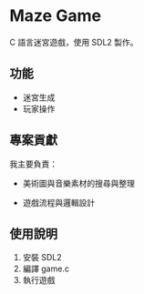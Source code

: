 # Maze Game

C 語言迷宮遊戲，使用 SDL2 製作。

## 功能

- 迷宮生成
- 玩家操作

## 專案貢獻

我主要負責：  

 
- 美術圖與音樂素材的搜尋與整理 
 
- 遊戲流程與邏輯設計  


## 使用說明

1. 安裝 SDL2
2. 編譯 game.c
3. 執行遊戲
